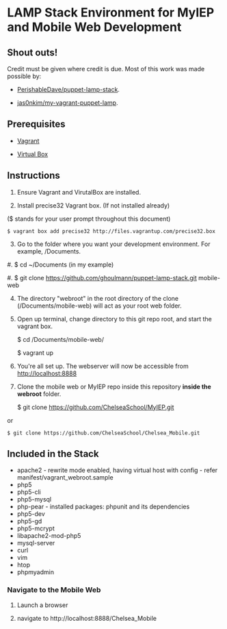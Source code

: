 # LAMP Stack Environment for MyIEP and Mobile Web Development

## Shout outs!

Credit must be given where credit is due. Most of this work was made possible by:

* [PerishableDave/puppet-lamp-stack](https://github.com/PerishableDave/puppet-lamp-stack).

* [jas0nkim/my-vagrant-puppet-lamp](https://github.com/jas0nkim/my-vagrant-puppet-lamp).

## Prerequisites

* [Vagrant](http://www.vagrantup.com/)

* [Virtual Box](https://www.virtualbox.org/)

## Instructions

1. Ensure Vagrant and VirutalBox are installed.

2. Install precise32 Vagrant box. (If not installed already)

($ stands for your user prompt throughout this document)

	$ vagrant box add precise32 http://files.vagrantup.com/precise32.box

3. Go to the folder where you want your development environment. For example, /Documents.

#. $ cd ~/Documents (in my example)

#. $ git clone https://github.com/ghoulmann/puppet-lamp-stack.git mobile-web

4. The directory "webroot" in the root directory of the clone (/Documents/mobile-web) will act as your root web folder.

5. Open up terminal, change directory to this git repo root, and start the vagrant box.

	$ cd /Documents/mobile-web/

	$ vagrant up

6. You're all set up. The webserver will now be accessible from [http://localhost:8888](http://localhost:8888)

7. Clone the mobile web or MyIEP repo inside this repository **inside the webroot** folder.

	$ git clone https://github.com/ChelseaSchool/MyIEP.git

or

	$ git clone https://github.com/ChelseaSchool/Chelsea_Mobile.git


## Included in the Stack

* apache2 - rewrite mode enabled, having virtual host with config - refer manifest/vagrant_webroot.sample
* php5
* php5-cli
* php5-mysql
* php-pear - installed packages: phpunit and its dependencies
* php5-dev
* php5-gd
* php5-mcrypt
* libapache2-mod-php5
* mysql-server
* curl
* vim
* htop
* phpmyadmin

### Navigate to the Mobile Web

1. Launch a browser

2. navigate to http://localhost:8888/Chelsea_Mobile
